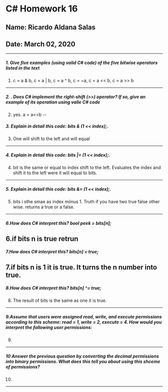 # C# Homework 16
## Name: Ricardo Aldana Salas
## Date: March 02, 2020
---

##### 1. Give five examples (using valid C# code) of the five bitwise operators listed in the text
1.  c = a & b, c = a | b, c = a ^ b, c = ~a, c = a << b, c = a >> b
---
##### 2. . Does C# implement the right-shift (>>) operator? If so, give an example of its operation using valie C# code
2. yes. a = a<<b
--
##### 3. Explain in detail this code: bits & (1 << index);.
3. One will shift to the left and will equal
---
##### 4. Explain in detail this code: bits |= (1 << index);.
4. bit is the same or equal to index shift to the left. Evaluates the index and shift it to the left were it will equal to bits.
---
##### 5. Explain in detail this code: bits &= (1 << index);.
5. bits i sthe smae as index miinus 1. Truth if you have two true false other wise. returns a true or a false.
---
##### 6.How does C# interpret this? bool peek = bits[n];
6.if bits n is true retrun
---
##### 7.How does C# interpret this? bits[n] = true;
7.if bits n is 1 it is true. It turns the n number into true.
---
##### 8.How does C# interpret this? bits[n] ^= true;
8. The result of bits is the same as one it is true.
---
##### 9.Assume that users were assigned read, write, and execute permissions according to this scheme: read = 1, write = 2, execute = 4. How would you interpret the following user permissions:
9.
---
##### 10 Answer the previous question by converting the decimal permissions into binary permissions. What does this tell you about using this shceme of permissions?
10.
---
